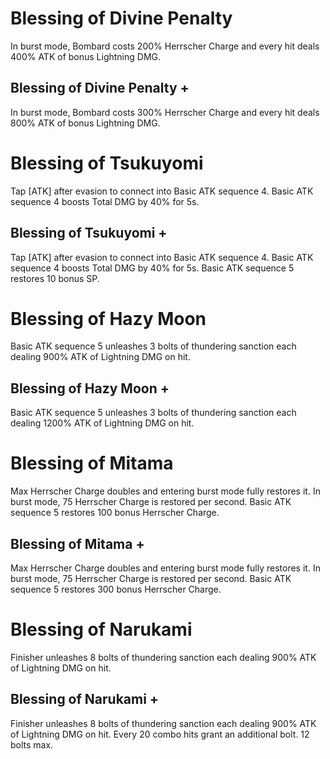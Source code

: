 # Blessing of Divine Penalty

In burst mode, Bombard costs 200% Herrscher Charge and every hit deals 400% ATK of bonus Lightning DMG.

## Blessing of Divine Penalty +

In burst mode, Bombard costs 300% Herrscher Charge and every hit deals 800% ATK of bonus Lightning DMG.

# Blessing of Tsukuyomi

Tap [ATK] after evasion to connect into Basic ATK sequence 4. Basic ATK sequence 4 boosts Total DMG by 40% for 5s.

## Blessing of Tsukuyomi +

Tap [ATK] after evasion to connect into Basic ATK sequence 4. Basic ATK sequence 4 boosts Total DMG by 40% for 5s. Basic ATK sequence 5 restores 10 bonus SP.

# Blessing of Hazy Moon

Basic ATK sequence 5 unleashes 3 bolts of thundering sanction each dealing 900% ATK of Lightning DMG on hit.

## Blessing of Hazy Moon +

Basic ATK sequence 5 unleashes 3 bolts of thundering sanction each dealing 1200% ATK of Lightning DMG on hit.

# Blessing of Mitama

Max Herrscher Charge doubles and entering burst mode fully restores it. In burst mode, 75 Herrscher Charge is restored per second. Basic ATK sequence 5 restores 100 bonus Herrscher Charge.

## Blessing of Mitama +

Max Herrscher Charge doubles and entering burst mode fully restores it. In burst mode, 75 Herrscher Charge is restored per second. Basic ATK sequence 5 restores 300 bonus Herrscher Charge.

# Blessing of Narukami

Finisher unleashes 8 bolts of thundering sanction each dealing 900% ATK of Lightning DMG on hit.

## Blessing of Narukami +

Finisher unleashes 8 bolts of thundering sanction each dealing 900% ATK of Lightning DMG on hit. Every 20 combo hits grant an additional bolt. 12 bolts max.
